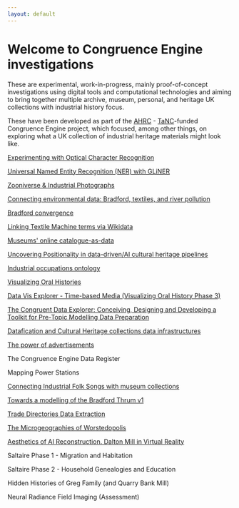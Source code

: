 ```yaml
---
layout: default
---
```




# Welcome to Congruence Engine investigations


These are experimental, work-in-progress, mainly proof-of-concept investigations using digital tools and computational technologies and aiming to bring together multiple archive, museum, personal, and heritage UK collections with industrial history focus. 


These have been developed as part of the [AHRC](https://www.ukri.org/councils/ahrc/) -  [TaNC](https://www.nationalcollection.org.uk)-funded Congruence Engine project, which focused, among other things, on exploring what a UK collection of industrial heritage materials might look like.





[Experimenting with Optical Character Recognition](https://congruence-engine.github.io/experimenting-with-optical-character-recognition/)



[Universal Named Entity Recognition (NER) with GLiNER](https://congruence-engine.github.io/universal-ner-with-gliner/)



[Zooniverse & Industrial Photographs](https://congruence-engine.github.io/zooniverse-industrial-photographs/)



[Connecting environmental data: Bradford, textiles, and river pollution](https://congruence-engine.github.io/connecting-environmental-data/)



[Bradford convergence](https://congruence-engine.github.io/bradford-convergence/)



[Linking Textile Machine terms via Wikidata](https://congruence-engine.github.io/experimenting-wikidata/)




[Museums' online catalogue-as-data](https://congruence-engine.github.io/catalogues-as-data/)


[Uncovering Positionality in data-driven/AI cultural heritage pipelines](https://congruence-engine.github.io/uncovering-positionality/)



[Industrial occupations ontology](https://congruence-engine.github.io/industrial-occupations-ontology/)


[Visualizing Oral Histories](https://congruence-engine.github.io/visualizing-oral-history/)


[Data Vis Explorer - Time-based Media (Visualizing Oral History Phase 3)](https://congruence-engine.github.io/data-vis-explorer/)

[The Congruent Data Explorer: Conceiving, Designing and Developing a Toolkit for Pre-Topic Modelling Data Preparation](https://congruence-engine.github.io/Congruent-Data-Explorer/)



[Datafication and Cultural Heritage collections data infrastructures](https://congruence-engine.github.io/datafication-cultural-heritage-institutions/)




[The power of advertisements](https://congruence-engine.github.io/The-power-of-advertisements/)


The Congruence Engine Data Register 


Mapping Power Stations


[Connecting Industrial Folk Songs with museum collections](https://congruence-engine.github.io/connecting-industrial-folk-songs/)




[Towards a modelling of the Bradford Thrum v1](https://congruence-engine.github.io/towards-a-modelling-of-the-Bradford-Thrum/)

[Trade Directories Data Extraction](https://congruence-engine.github.io/Trade-Directories-Data-Extraction/)

[The Microgeographies of Worstedopolis](https://congruence-engine.github.io/microgeographies-of-Worstedopolis)

[Aesthetics of AI Reconstruction. Dalton Mill in Virtual Reality](https://congruence-engine.github.io/Aesthetics-of-AI-Reconstruction/)


Saltaire Phase 1 - Migration and Habitation

Saltaire Phase 2 - Household Genealogies and Education


Hidden Histories of Greg Family (and Quarry Bank Mill)

Neural Radiance Field Imaging (Assessment)


